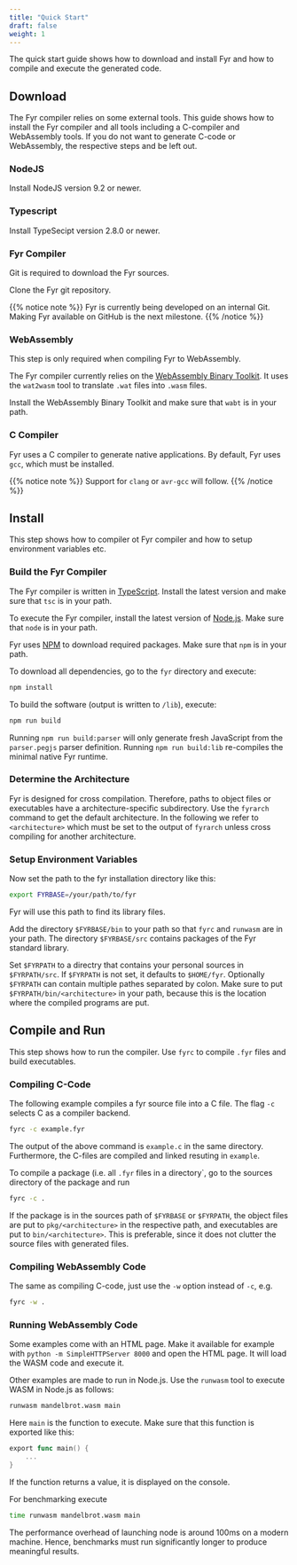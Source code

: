 ```yaml
---
title: "Quick Start"
draft: false
weight: 1
---
```


The quick start guide shows how to download and install Fyr and how to compile and execute the generated code.

## Download

The Fyr compiler relies on some external tools.
This guide shows how to install the Fyr compiler and all tools including a C-compiler and WebAssembly tools.
If you do not want to generate C-code or WebAssembly, the respective steps and be left out.

### NodeJS

Install NodeJS version 9.2 or newer.

### Typescript

Install TypeSecipt version 2.8.0 or newer.

### Fyr Compiler

Git is required to download the Fyr sources.

Clone the Fyr git repository.

{{% notice note %}}
Fyr is currently being developed on an internal Git.
Making Fyr available on GitHub is the next milestone.
{{% /notice %}}

### WebAssembly

This step is only required when compiling Fyr to WebAssembly.

The Fyr compiler currently relies on the [WebAssembly Binary Toolkit](https://github.com/WebAssembly/wabt).
It uses the `wat2wasm` tool to translate `.wat` files into `.wasm` files.

Install the WebAssembly Binary Toolkit and make sure that `wabt` is in your path.

### C Compiler

Fyr uses a C compiler to generate native applications.
By default, Fyr uses `gcc`, which must be installed.

{{% notice note %}}
Support for `clang` or `avr-gcc` will follow.
{{% /notice %}}

## Install

This step shows how to compiler ot Fyr compiler and how to setup environment variables etc.

### Build the Fyr Compiler

The Fyr compiler is written in [TypeScript](http://typescriptlang.org).
Install the latest version and make sure that `tsc` is in your path.

To execute the Fyr compiler, install the latest version of [Node.js](https://nodejs.org/en/).
Make sure that `node` is in your path.

Fyr uses [NPM](https://www.npmjs.com/package/npm) to download required packages. Make sure that `npm` is in your path.

To download all dependencies, go to the `fyr` directory and execute:

```bash
npm install
```

To build the software (output is written to `/lib`), execute:

```bash
npm run build
```

Running `npm run build:parser` will only generate fresh JavaScript from the `parser.pegjs` parser definition.
Running `npm run build:lib` re-compiles the minimal native Fyr runtime.

### Determine the Architecture

Fyr is designed for cross compilation.
Therefore, paths to object files or executables have a architecture-specific subdirectory.
Use the `fyrarch` command to get the default architecture.
In the following we refer to `<architecture>` which must be set to the output of `fyrarch` unless cross compiling for another architecture.

### Setup Environment Variables

Now set the path to the fyr installation directory like this:

```bash
export FYRBASE=/your/path/to/fyr
```

Fyr will use this path to find its library files.

Add the directory `$FYRBASE/bin` to your path so that `fyrc` and `runwasm` are in your path.
The directory `$FYRBASE/src` contains packages of the Fyr standard library.

Set `$FYRPATH` to a directry that contains your personal sources in `$FYRPATH/src`.
If `$FYRPATH` is not set, it defaults to `$HOME/fyr`.
Optionally `$FYRPATH` can contain multiple pathes separated by colon.
Make sure to put `$FYRPATH/bin/<architecture>` in your path, because this is the location where the compiled programs are put.

## Compile and Run

This step shows how to run the compiler.
Use `fyrc` to compile `.fyr` files and build executables.

### Compiling C-Code

The following example compiles a fyr source file into a C file.
The flag `-c` selects C as a compiler backend.

```bash
fyrc -c example.fyr
```

The output of the above command is `example.c` in the same directory.
Furthermore, the C-files are compiled and linked resuting in `example`.

To compile a package (i.e. all `.fyr` files in a directory`, go to the sources directory of the package and run

```bash
fyrc -c .
```

If the package is in the sources path of `$FYRBASE` or `$FYRPATH`, the object files are put to `pkg/<architecture>` in the respective path, and executables are put to `bin/<architecture>`.
This is preferable, since it does not clutter the source files with generated files.

### Compiling WebAssembly Code

The same as compiling C-code, just use the `-w` option instead of `-c`, e.g.

```bash
fyrc -w .
```

### Running WebAssembly Code

Some examples come with an HTML page.
Make it available for example with `python -m SimpleHTTPServer 8000` and open the HTML page.
It will load the WASM code and execute it.

Other examples are made to run in Node.js.
Use the `runwasm` tool to execute WASM in Node.js as follows:

```bash
runwasm mandelbrot.wasm main
```

Here `main` is the function to execute.
Make sure that this function is exported like this:

```go
export func main() {
    ...
}
```

If the function returns a value, it is displayed on the console.

For benchmarking execute 

```bash
time runwasm mandelbrot.wasm main
```

The performance overhead of launching node is around 100ms on a modern machine.
Hence, benchmarks must run significantly longer to produce meaningful results.
